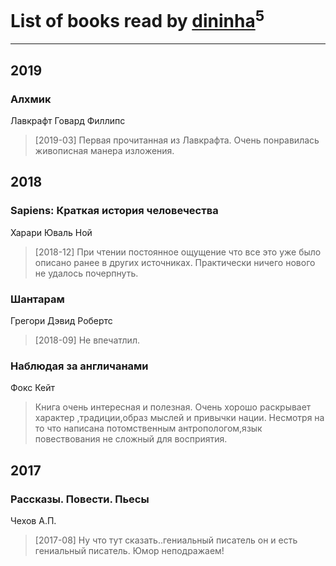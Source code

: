 # List of books read by [dininha](https://www.facebook.com/profile.php?id=10201286419319569)<sup>5</sup>
---

## 2019

### Алхмик
Лавкрафт Говард Филлипс
> [2019-03] Первая прочитанная из Лавкрафта. Очень понравилась живописная манера изложения.



## 2018

### Sapiens: Краткая история человечества
Харари Юваль Ной
> [2018-12] При чтении постоянное ощущение что все это уже было описано ранее в других источниках. Практически ничего нового не удалось почерпнуть.


### Шантарам
Грегори Дэвид Робертс
> [2018-09] Не впечатлил.


### Наблюдая за англичанами
Фокс Кейт
> Книга очень интересная и полезная. Очень хорошо раскрывает характер ,традиции,образ мыслей  и привычки нации. Несмотря на то что написана потомственным антропологом,язык повествования не сложный для восприятия.



## 2017

### Рассказы. Повести. Пьесы
Чехов А.П.
> [2017-08] Ну что тут сказать..гениальный  писатель он и есть гениальный писатель. Юмор неподражаем!



